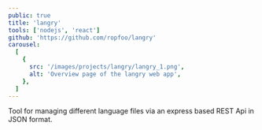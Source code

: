 ```yaml
---
public: true
title: 'langry'
tools: ['nodejs', 'react']
github: 'https://github.com/ropfoo/langry'
carousel:
  [
    {
      src: '/images/projects/langry/langry_1.png',
      alt: 'Overview page of the langry web app',
    },
  ]
---
```


Tool for managing different language files via an express based REST Api in JSON format.
